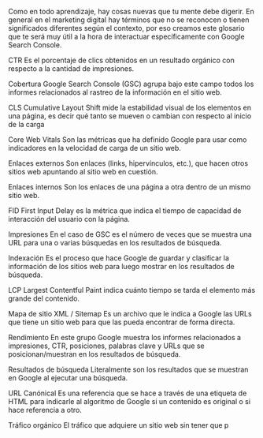 Como en todo aprendizaje, hay cosas nuevas que tu mente debe digerir. En general en el marketing digital hay términos que no se reconocen o tienen significados diferentes según el contexto, por eso creamos este glosario que te será muy útil a la hora de interactuar específicamente con Google Search Console.

CTR
Es el porcentaje de clics obtenidos en un resultado orgánico con respecto a la cantidad de impresiones.

Cobertura
Google Search Console (GSC) agrupa bajo este campo todos los informes relacionados al rastreo de la información en el sitio web.

CLS
Cumulative Layout Shift mide la estabilidad visual de los elementos en una página, es decir qué tanto se mueven o cambian con respecto al inicio de la carga

Core Web Vitals
Son las métricas que ha definido Google para usar como indicadores en la velocidad de carga de un sitio web.

Enlaces externos
Son enlaces (links, hipervínculos, etc.), que hacen otros sitios web apuntando al sitio web en cuestión.

Enlaces internos
Son los enlaces de una página a otra dentro de un mismo sitio web.

FID
First Input Delay es la métrica que indica el tiempo de capacidad de interacción del usuario con la página.

Impresiones
En el caso de GSC es el número de veces que se muestra una URL para una o varias búsquedas en los resultados de búsqueda.

Indexación
Es el proceso que hace Google de guardar y clasificar la información de los sitios web para luego mostrar en los resultados de búsqueda.

LCP
Largest Contentful Paint indica cuánto tiempo se tarda el elemento más grande del contenido.

Mapa de sitio XML / Sitemap
Es un archivo que le indica a Google las URLs que tiene un sitio web para que las pueda encontrar de forma directa.

Rendimiento
En este grupo Google muestra los informes relacionados a impresiones, CTR, posiciones, palabras clave y URLs que se posicionan/muestran en los resultados de búsqueda.

Resultados de búsqueda
Literalmente son los resultados que se muestran en Google al ejecutar una búsqueda.

URL Canónical
Es una referencia que se hace a través de una etiqueta de HTML para indicarle al algoritmo de Google si un contenido es original o si hace referencia a otro.

Tráfico orgánico
El tráfico que adquiere un sitio web sin tener que p
